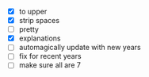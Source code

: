 - [x] to upper
- [x] strip spaces
- [ ] pretty
- [x] explanations
- [ ] automagically update with new years
- [ ] fix for recent years
- [ ] make sure all are 7